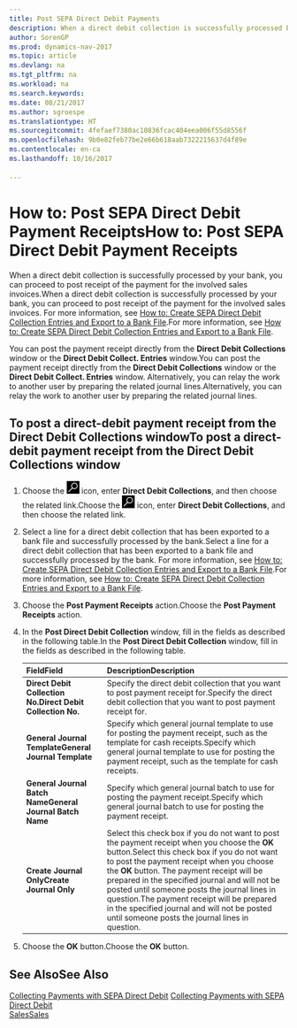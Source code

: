 ```yaml
---
title: Post SEPA Direct Debit Payments
description: When a direct debit collection is successfully processed by your bank, you can proceed to post receipt of the payment for the involved sales invoices.
author: SorenGP
ms.prod: dynamics-nav-2017
ms.topic: article
ms.devlang: na
ms.tgt_pltfrm: na
ms.workload: na
ms.search.keywords: 
ms.date: 08/21/2017
ms.author: sgroespe
ms.translationtype: HT
ms.sourcegitcommit: 4fefaef7380ac10836fcac404eea006f55d8556f
ms.openlocfilehash: 9b0e82feb77be2e66b618aab7322215637d4f89e
ms.contentlocale: en-ca
ms.lasthandoff: 10/16/2017

---
```

# <a name="how-to-post-sepa-direct-debit-payment-receipts"></a><span data-ttu-id="a9125-103">How to: Post SEPA Direct Debit Payment Receipts</span><span class="sxs-lookup"><span data-stu-id="a9125-103">How to: Post SEPA Direct Debit Payment Receipts</span></span>
<span data-ttu-id="a9125-104">When a direct debit collection is successfully processed by your bank, you can proceed to post receipt of the payment for the involved sales invoices.</span><span class="sxs-lookup"><span data-stu-id="a9125-104">When a direct debit collection is successfully processed by your bank, you can proceed to post receipt of the payment for the involved sales invoices.</span></span> <span data-ttu-id="a9125-105">For more information, see [How to: Create SEPA Direct Debit Collection Entries and Export to a Bank File](finance-how-create-sepa-direct-debit-collection-entries-export-bank-file.md).</span><span class="sxs-lookup"><span data-stu-id="a9125-105">For more information, see [How to: Create SEPA Direct Debit Collection Entries and Export to a Bank File](finance-how-create-sepa-direct-debit-collection-entries-export-bank-file.md).</span></span>  

<span data-ttu-id="a9125-106">You can post the payment receipt directly from the **Direct Debit Collections** window or the **Direct Debit Collect. Entries** window.</span><span class="sxs-lookup"><span data-stu-id="a9125-106">You can post the payment receipt directly from the **Direct Debit Collections** window or the **Direct Debit Collect. Entries** window.</span></span> <span data-ttu-id="a9125-107">Alternatively, you can relay the work to another user by preparing the related journal lines.</span><span class="sxs-lookup"><span data-stu-id="a9125-107">Alternatively, you can relay the work to another user by preparing the related journal lines.</span></span>  

## <a name="to-post-a-direct-debit-payment-receipt-from-the-direct-debit-collections-window"></a><span data-ttu-id="a9125-108">To post a direct-debit payment receipt from the Direct Debit Collections window</span><span class="sxs-lookup"><span data-stu-id="a9125-108">To post a direct-debit payment receipt from the Direct Debit Collections window</span></span>  
1. <span data-ttu-id="a9125-109">Choose the ![Search for Page or Report](media/ui-search/search_small.png "Search for Page or Report icon") icon, enter **Direct Debit Collections**, and then choose the related link.</span><span class="sxs-lookup"><span data-stu-id="a9125-109">Choose the ![Search for Page or Report](media/ui-search/search_small.png "Search for Page or Report icon") icon, enter **Direct Debit Collections**, and then choose the related link.</span></span>  
2. <span data-ttu-id="a9125-110">Select a line for a direct debit collection that has been exported to a bank file and successfully processed by the bank.</span><span class="sxs-lookup"><span data-stu-id="a9125-110">Select a line for a direct debit collection that has been exported to a bank file and successfully processed by the bank.</span></span> <span data-ttu-id="a9125-111">For more information, see [How to: Create SEPA Direct Debit Collection Entries and Export to a Bank File](finance-how-create-sepa-direct-debit-collection-entries-export-bank-file.md).</span><span class="sxs-lookup"><span data-stu-id="a9125-111">For more information, see [How to: Create SEPA Direct Debit Collection Entries and Export to a Bank File](finance-how-create-sepa-direct-debit-collection-entries-export-bank-file.md).</span></span>  
3. <span data-ttu-id="a9125-112">Choose the **Post Payment Receipts** action.</span><span class="sxs-lookup"><span data-stu-id="a9125-112">Choose the **Post Payment Receipts** action.</span></span>  
4. <span data-ttu-id="a9125-113">In the **Post Direct Debit Collection** window, fill in the fields as described in the following table.</span><span class="sxs-lookup"><span data-stu-id="a9125-113">In the **Post Direct Debit Collection** window, fill in the fields as described in the following table.</span></span>  

    |<span data-ttu-id="a9125-114">Field</span><span class="sxs-lookup"><span data-stu-id="a9125-114">Field</span></span>|<span data-ttu-id="a9125-115">Description</span><span class="sxs-lookup"><span data-stu-id="a9125-115">Description</span></span>|  
    |---------------------------------|---------------------------------------|  
    |<span data-ttu-id="a9125-116">**Direct Debit Collection No.**</span><span class="sxs-lookup"><span data-stu-id="a9125-116">**Direct Debit Collection No.**</span></span>|<span data-ttu-id="a9125-117">Specify the direct debit collection that you want to post payment receipt for.</span><span class="sxs-lookup"><span data-stu-id="a9125-117">Specify the direct debit collection that you want to post payment receipt for.</span></span>|  
    |<span data-ttu-id="a9125-118">**General Journal Template**</span><span class="sxs-lookup"><span data-stu-id="a9125-118">**General Journal Template**</span></span>|<span data-ttu-id="a9125-119">Specify which general journal template to use for posting the payment receipt, such as the template for cash receipts.</span><span class="sxs-lookup"><span data-stu-id="a9125-119">Specify which general journal template to use for posting the payment receipt, such as the template for cash receipts.</span></span>|  
    |<span data-ttu-id="a9125-120">**General Journal Batch Name**</span><span class="sxs-lookup"><span data-stu-id="a9125-120">**General Journal Batch Name**</span></span>|<span data-ttu-id="a9125-121">Specify which general journal batch to use for posting the payment receipt.</span><span class="sxs-lookup"><span data-stu-id="a9125-121">Specify which general journal batch to use for posting the payment receipt.</span></span>|  
    |<span data-ttu-id="a9125-122">**Create Journal Only**</span><span class="sxs-lookup"><span data-stu-id="a9125-122">**Create Journal Only**</span></span>|<span data-ttu-id="a9125-123">Select this check box if you do not want to post the payment receipt when you choose the **OK** button.</span><span class="sxs-lookup"><span data-stu-id="a9125-123">Select this check box if you do not want to post the payment receipt when you choose the **OK** button.</span></span> <span data-ttu-id="a9125-124">The payment receipt will be prepared in the specified journal and will not be posted until someone posts the journal lines in question.</span><span class="sxs-lookup"><span data-stu-id="a9125-124">The payment receipt will be prepared in the specified journal and will not be posted until someone posts the journal lines in question.</span></span>|  

5. <span data-ttu-id="a9125-125">Choose the **OK** button.</span><span class="sxs-lookup"><span data-stu-id="a9125-125">Choose the **OK** button.</span></span>  

## <a name="see-also"></a><span data-ttu-id="a9125-126">See Also</span><span class="sxs-lookup"><span data-stu-id="a9125-126">See Also</span></span>  
 <span data-ttu-id="a9125-127">[Collecting Payments with SEPA Direct Debit](finance-collect-payments-with-sepa-direct-debit.md) </span><span class="sxs-lookup"><span data-stu-id="a9125-127">[Collecting Payments with SEPA Direct Debit](finance-collect-payments-with-sepa-direct-debit.md) </span></span>  
 [<span data-ttu-id="a9125-128">Sales</span><span class="sxs-lookup"><span data-stu-id="a9125-128">Sales</span></span>](sales-manage-sales.md)

